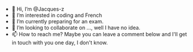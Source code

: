 - 👋 Hi, I’m @Jacques-z
- 👀 I’m interested in coding and French
- 🌱 I’m currently preparing for an exam.
- 💞️ I’m looking to collaborate on ..., well I have no idea.
- 📫 How to reach me? Maybe you can leave a comment below and I'll get in touch with you one day, I don't know.

<!---
JaquesZ/JaquesZ is a ✨ special ✨ repository because its `README.md` (this file) appears on your GitHub profile.
You can click the Preview link to take a look at your changes.
--->
